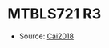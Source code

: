 <a name="material" />

# MTBLS721 R3
<script type="application/ld+json">
  {
    "@context": "https://schema.org/",
    "@type": "ChemicalSubstance",
    "http://purl.org/dc/terms/conformsTo":
      {
        "@type": "CreativeWork",
        "@id": "https://bioschemas.org/profiles/ChemicalSubstance/0.4-RELEASE/"
      },
    "@id": "https://egonw.github.io/nanowiki/nanowiki483.html#material",
    "name": "MTBLS721 R3",
    "sameAs": "http://127.0.0.1/mediawiki/index.php/Special:URIResolver/MTBLS721_R3"
  }
</script>


* Source: [Cai2018](Cai2018.md)
